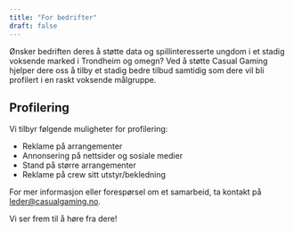 ```yaml
---
title: "For bedrifter"
draft: false
---
```

Ønsker bedriften deres å støtte data og spillinteresserte ungdom i et stadig voksende marked i Trondheim og omegn? Ved å støtte Casual Gaming hjelper dere oss å tilby et stadig bedre tilbud samtidig som dere vil bli profilert i en raskt voksende målgruppe.

## Profilering

Vi tilbyr følgende muligheter for profilering:

* Reklame på arrangementer
* Annonsering på nettsider og sosiale medier
* Stand på større arrangementer
* Reklame på crew sitt utstyr/bekledning

For mer informasjon eller forespørsel om et samarbeid, ta kontakt på <leder@casualgaming.no>.

Vi ser frem til å høre fra dere!
